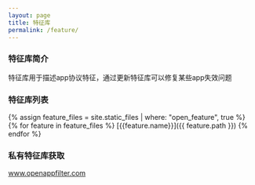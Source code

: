 ```yaml
---
layout: page
title: 特征库
permalink: /feature/
---
```

### 特征库简介
特征库用于描述app协议特征，通过更新特征库可以修复某些app失效问题

### 特征库列表  

{% assign feature_files = site.static_files | where: "open_feature", true %}
{% for feature in feature_files %}
 [{{feature.name}}]({{ feature.path }})
{% endfor %}

### 私有特征库获取   
www.openappfilter.com  
 


